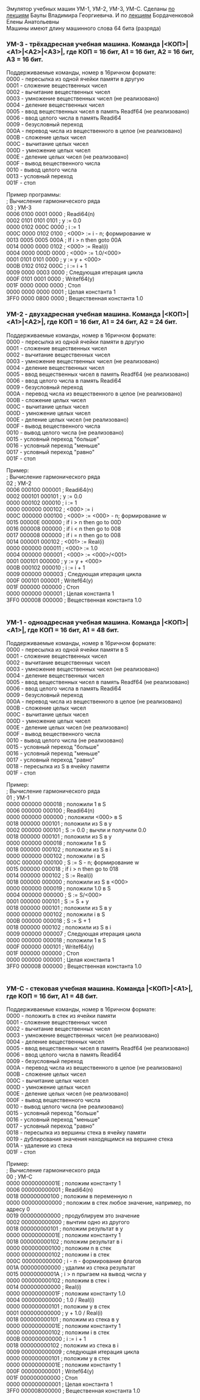Эмулятор учебных машин УМ-1, УМ-2, УМ-3, УМ-С.
Сделаны [по лекциям](https://github.com/xakep71k/machines/blob/master/docs/%D0%91%D0%B0%D1%83%D0%BB%D0%B0%20%D0%92.%D0%93.%20-%20%D0%92%D0%B2%D0%B5%D0%B4%D0%B5%D0%BD%D0%B8%D0%B5%20%D0%B2%20%D0%B0%D1%80%D1%85%D0%B8%D1%82%D0%B5%D0%BA%D1%82%D1%83%D1%80%D1%83%20%D0%AD%D0%92%D0%9C%20(2003).pdf) Баулы Владимира Георгиевича. И по [лекциям](https://www.youtube.com/playlist?list=PLASVL3c0TE-IrOZbXAr8yV9ngrMffSdSV) Бордаченковой Елены Анатольевны<br/>
Машины имеют длину машинного слова 64 бита (разряда)<br/>

### УМ-3 - трёхадресная учебная машина. Команда |<КОП>|\<A1\>|\<A2\>|\<A3\>|, где КОП = 16 бит, A1 = 16 бит, A2 = 16 бит, А3 = 16 бит.<br/>
Поддерживаемые команды, номер в 16ричном формате:<br/>
0000 - пересылка из одной ячейки памяти в другую<br/>
0001 - сложение вещественных чисел<br/>
0002 - вычитание вещественных чисел<br/>
0003 - умножение вещественных чисел (не реализовано)<br/>
0004 - деление вещественных чисел<br/>
0005 - ввод вещественных чисел в память Readf64 (не реализовано)<br/>
0006 - ввод целого числа в память Readi64<br/>
0009 - безусловный переход<br/>
000A - перевод числа из вещественного в целое (не реализовано)<br/>
000B - сложение целых чисел<br/>
000C - вычитание целых чисел<br/>
000D - умножение целых чисел<br/>
000E - деление целых чисел (не реализовано)<br/>
000F - вывод вещественного числа<br/>
0010 - вывод целого числа<br/>
0013 - условный переход<br/>
001F - стоп<br/>

Пример программы:<br/>
; Вычисление гармонического ряда<br/>
03 ; УМ-3<br/>
0006 0100 0001 0000 ; Readi64(n)<br/>
0002 0101 0101 0101 ; y := 0.0<br/>
0000 0102 000C 0000 ; i := 1<br/>
000C 0000 0102 0100 ; <000> := i - n; формирование w<br/>
0013 0005 0005 000A ; If i > n then goto 00A<br/>
0014 0000 0000 0102 ; <000> := Real(i)<br/>
0004 0000 000D 0000 ; <000> := 1.0/<000><br/>
0001 0101 0101 0000 ; y := y + <000><br/>
000B 0102 0102 000C ; i := i + 1<br/>
0009 0000 0003 0000 ; Следующая итерация цикла<br/>
000F 0101 0001 0000 ; Writef64(y)<br/>
001F 0000 0000 0000 ; Стоп<br/>
0000 0000 0000 0001 ; Целая константа 1<br/>
3FF0 0000 0800 0000 ; Вещественная константа 1.0<br/>


### УМ-2 - двухадресная учебная машина. Команда |<КОП>|\<A1\>|\<A2\>|, где КОП = 16 бит, A1 = 24 бит, A2 = 24 бит.<br/>

Поддерживаемые команды, номер в 16ричном формате:<br/>
0000 - пересылка из одной ячейки памяти в другую<br/>
0001 - сложение вещественных чисел<br/>
0002 - вычитание вещественных чисел<br/>
0003 - умножение вещественных чисел (не реализовано)<br/>
0004 - деление вещественных чисел<br/>
0005 - ввод вещественных чисел в память Readf64 (не реализовано)<br/>
0006 - ввод целого числа в память Readi64<br/>
0009 - безусловный переход<br/>
000A - перевод числа из вещественного в целое (не реализовано)<br/>
000B - сложение целых чисел<br/>
000C - вычитание целых чисел<br/>
000D - умножение целых чисел<br/>
000E - деление целых чисел (не реализовано)<br/>
000F - вывод вещественного числа<br/>
0010 - вывод целого числа (не реализовано)<br/>
0015 - условный переход "больше"<br/>
0016 - условный переход "меньше"<br/>
0017 - условный переход "равно"<br/>
001F - стоп<br/>

Пример:<br/>
; Вычисление гармонического ряда<br/>
02 ; УМ-2<br/>
0006 000100 000001 ; Readi64(n)<br/>
0002 000101 000101 ; y := 0.0<br/>
0000 000102 000010 ; i := 1<br/>
0000 000000 000102 ; <000> := i<br/>
000C 000000 000100 ; <000> := <000> - n; формирование w<br/>
0015 00000E 000000 ; if i > n then go to 00D<br/>
0016 000008 000000 ; if i < n then go to 008<br/>
0017 000008 000000 ; if i = n then go to 008<br/>
0014 000001 000102 ; <001> := Real(i)<br/>
0000 000000 000011 ; <000> := 1.0<br/>
0004 000000 000001 ; <000> := <000>/<001><br/>
0001 000101 000000 ; y := y + <000><br/>
000B 000102 000010 ; i := i + 1<br/>
0009 000000 000003 ; Следующая итерация цикла<br/>
000F 000101 000001 ; Writef64(y)<br/>
001F 000000 000000 ; Стоп<br/>
0000 000000 000001 ; Целая константа 1<br/>
3FF0 000008 000000 ; Вещественная константа 1.0<br/>
<br/>

### УМ-1 - одноадресная учебная машина. Команда |<КОП>|\<A1\>|, где КОП = 16 бит, A1 = 48 бит.<br/>

Поддерживаемые команды, номер в 16ричном формате:<br/>
0000 - пересылка из одной ячейки памяти в S<br/>
0001 - сложение вещественных чисел<br/>
0002 - вычитание вещественных чисел<br/>
0003 - умножение вещественных чисел (не реализовано)<br/>
0004 - деление вещественных чисел<br/>
0005 - ввод вещественных чисел в память Readf64 (не реализовано)<br/>
0006 - ввод целого числа в память Readi64<br/>
0009 - безусловный переход<br/>
000A - перевод числа из вещественного в целое (не реализовано)<br/>
000B - сложение целых чисел<br/>
000C - вычитание целых чисел<br/>
000D - умножение целых чисел<br/>
000E - деление целых чисел (не реализовано)<br/>
000F - вывод вещественного числа<br/>
0010 - вывод целого числа (не реализовано)<br/>
0015 - условный переход "больше"<br/>
0016 - условный переход "меньше"<br/>
0017 - условный переход "равно"<br/>
0018 - пересылка из S в ячейку памяти<br/>
001F - стоп<br/>

Пример:<br/>
; Вычисление гармонического ряда<br/>
01 ; УМ-1<br/>
0000 000000 000018 ; положили 1 в S<br/>
0006 000000 000100 ; Readi64(n)<br/>
0000 000000 000000 ; положили <000> в S<br/>
0018 000000 000101 ; положили из S в y<br/>
0002 000000 000101 ; S := 0.0 ; вычли и получили 0.0<br/>
0018 000000 000101 ; положили из S в y<br/>
0000 000000 000018 ; положили 1 в S<br/>
0018 000000 000102 ; положили из S в i<br/>
0000 000000 000102 ; положили i в S<br/>
000C 000000 000100 ; S := S - n; формирование w<br/>
0015 000000 000018 ; if i > n then go to 018<br/>
0014 000000 000102 ; S := Real(i)<br/>
0018 000000 000000 ; положили из S в <000><br/>
0000 000000 000019 ; положили 1.0 в S<br/>
0004 000000 000000 ; S := S/<000><br/>
0001 000000 000101 ; S := S + y<br/>
0018 000000 000101 ; положили из S в y<br/>
0000 000000 000102 ; положили i в S<br/>
000B 000000 000018 ; S := S + 1<br/>
0018 000000 000102 ; положили из S в i<br/>
0009 000000 000007 ; Следующая итерация цикла<br/>
0000 000000 000018 ; положили 1 в S<br/>
000F 000000 000101 ; Writef64(y)<br/>
001F 000000 000000 ; Стоп<br/>
0000 000000 000001 ; Целая константа 1<br/>
3FF0 000008 000000 ; Вещественная константа 1.0<br/>
<br/>

### УМ-С - стековая учебная машина. Команда |<КОП>|\<A1\>|, где КОП = 16 бит, A1 = 48 бит.<br/>

Поддерживаемые команды, номер в 16ричном формате:<br/>
0000 - положить в стек из ячейки памяти<br/>
0001 - сложение вещественных чисел<br/>
0002 - вычитание вещественных чисел<br/>
0003 - умножение вещественных чисел (не реализовано)<br/>
0004 - деление вещественных чисел<br/>
0005 - ввод вещественных чисел в память Readf64 (не реализовано)<br/>
0006 - ввод целого числа в память Readi64<br/>
0009 - безусловный переход<br/>
000A - перевод числа из вещественного в целое (не реализовано)<br/>
000B - сложение целых чисел<br/>
000C - вычитание целых чисел<br/>
000D - умножение целых чисел<br/>
000E - деление целых чисел (не реализовано)<br/>
000F - вывод вещественного числа<br/>
0010 - вывод целого числа (не реализовано)<br/>
0015 - условный переход "больше"<br/>
0016 - условный переход "меньше"<br/>
0017 - условный переход "равно"<br/>
0018 - пересылка из вершины стека в ячейку памяти<br/>
0019 - дублирования значения находящимся на вершине стека<br/>
001A - удаление из стека<br/>
001F - стоп<br/>

Пример:<br/>
; Вычисление гармонического ряда<br/>
00 ; УМ-С<br/>
0000 00000000001E ; положим константу 1<br/>
0006 000000000001 ; Readi64(n)<br/>
0018 000000000100 ; положим в переменную n<br/>
0000 000000000000 ; положим в стек любое значение, например, по адресу 0<br/>
0019 000000000000 ; продублируем это значение<br/>
0002 000000000000 ; вычтим одно из другого<br/>
0018 000000000101 ; положим результат в y<br/>
0000 00000000001E ; положим константу 1<br/>
0018 000000000102 ; положим результат в i<br/>
0000 000000000100 ; положим n в стек<br/>
0000 000000000102 ; положим i в стек<br/>
000C 000000000000 ; i - n - формирование флагов<br/>
001A 000000000000 ; удалим из стека результат<br/>
0015 00000000001A ; i > n прыгаем на вывод числа y<br/>
0000 000000000102 ; положим в стек i<br/>
0014 000000000000 ; Real(i)<br/>
0000 00000000001F ; положим константу 1.0<br/>
0004 000000000000 ; 1.0 / Real(i)<br/>
0000 000000000101 ; положим y в стек<br/>
0001 000000000000 ; y + 1.0 / Real(i)<br/>
0018 000000000101 ; положим из стека в y<br/>
0000 00000000001E ; положим константу 1<br/>
0000 000000000102 ; положим i в стек<br/>
000B 000000000000 ; i := i + 1<br/>
0018 000000000102 ; положим из стека в i<br/>
0009 000000000009 ; следующая итерация цикла<br/>
0000 000000000101 ; положим y в стек<br/>
0000 00000000001E ; положим константу 1<br/>
000F 000000000001 ; Writef64(y)<br/>
001F 000000000000 ; Стоп<br/>
0000 000000000001 ; Целая константа 1<br/>
3FF0 000008000000 ; Вещественная константа 1.0<br/>
